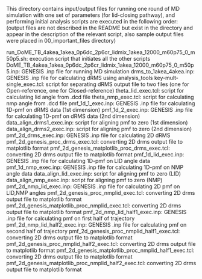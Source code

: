 This directory contains input/output files for running one round of MD simulation with one set of parameters (for lid-closing pathway), and performing initial analysis
scripts are executed in the following order:
(output files are not described in the README but exist in the directory and appear in the description of the relevant script, also sample output files were placed in 00_important_files directory)

run_DoME_TB_4akea_1akea_0p6dc_2p6cr_lidmix_1akea_12000_m60p75_0_m50p5.sh: execution script that initiates all the other scripts
DoME_TB_4akea_1akea_0p6dc_2p6cr_lidmix_1akea_12000_m60p75_0_m50p5.inp: GENESIS .inp file for running MD simulation
drms_to_1akea_4akea.inp: GENESIS .inp file for calculating dRMS using analysis_tools
key-mult-single_exec.tcl: script for separating dRMS output file to two files (one for Open-reference, one for Closed-reference)
theta_lid_exec.tcl: script for calculating lid angle from .dcd file
theta_nmp_exec.tcl: script for calculating nmp angle from .dcd file
pmf_1d_1_exec.inp: GENESIS .inp file for calculating 1D-pmf on dRMS data (1st dimension)
pmf_1d_2_exec.inp: GENESIS .inp file for calculating 1D-pmf on dRMS data (2nd dimension)
data_align_drms1_exec.inp: script for aligning pmf to zero (1st dimension)
data_align_drms2_exec.inp: script for aligning pmf to zero (2nd dimension)
pmf_2d_drms_exec.inp: GENESIS .inp file for calculating 2D dRMS
pmf_2d_genesis_proc_drms_exec.tcl: converting 2D drms output file to matplotlib format
pmf_2d_genesis_matplotlib_proc_drms_exec.tcl: converting 2D drms output file to matplotlib format
pmf_1d_lid_exec.inp: GENESIS .inp file for calculating 1D-pmf on LID angle data
pmf_1d_nmp_exec.inp: GENESIS .inp file for calculating 1D-pmf on NMP angle data
data_align_lid_exec.inp: script for aligning pmf to zero (LID)
data_align_nmp_exec.inp: script for aligning pmf to zero (NMP)
pmf_2d_nmp_lid_exec.inp: GENESIS .inp file for calculating 2D pmf on LID,NMP angles
pmf_2d_genesis_proc_nmplid_exec.tcl: converting 2D drms output file to matplotlib format
pmf_2d_genesis_matplotlib_proc_nmplid_exec.tcl: converting 2D drms output file to matplotlib format
pmf_2d_nmp_lid_half1_exec.inp: GENESIS .inp file for calculating pmf on first half of trajectory 
pmf_2d_nmp_lid_half2_exec.inp: GENESIS .inp file for calculating pmf on second half of trajectory
pmf_2d_genesis_proc_nmplid_half1_exec.tcl: converting 2D drms output file to matplotlib format
pmf_2d_genesis_proc_nmplid_half2_exec.tcl: converting 2D drms output file to matplotlib format
pmf_2d_genesis_matplotlib_proc_nmplid_half1_exec.tcl: converting 2D drms output file to matplotlib format
pmf_2d_genesis_matplotlib_proc_nmplid_half2_exec.tcl: converting 2D drms output file to matplotlib format
